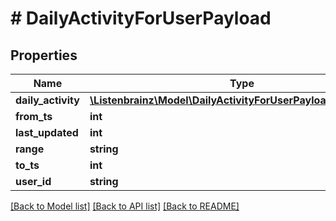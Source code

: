 # # DailyActivityForUserPayload

## Properties

Name | Type | Description | Notes
------------ | ------------- | ------------- | -------------
**daily_activity** | [**\Listenbrainz\Model\DailyActivityForUserPayloadDailyActivity**](DailyActivityForUserPayloadDailyActivity.md) |  |
**from_ts** | **int** |  |
**last_updated** | **int** |  |
**range** | **string** |  |
**to_ts** | **int** |  |
**user_id** | **string** |  |

[[Back to Model list]](../../README.md#models) [[Back to API list]](../../README.md#endpoints) [[Back to README]](../../README.md)
